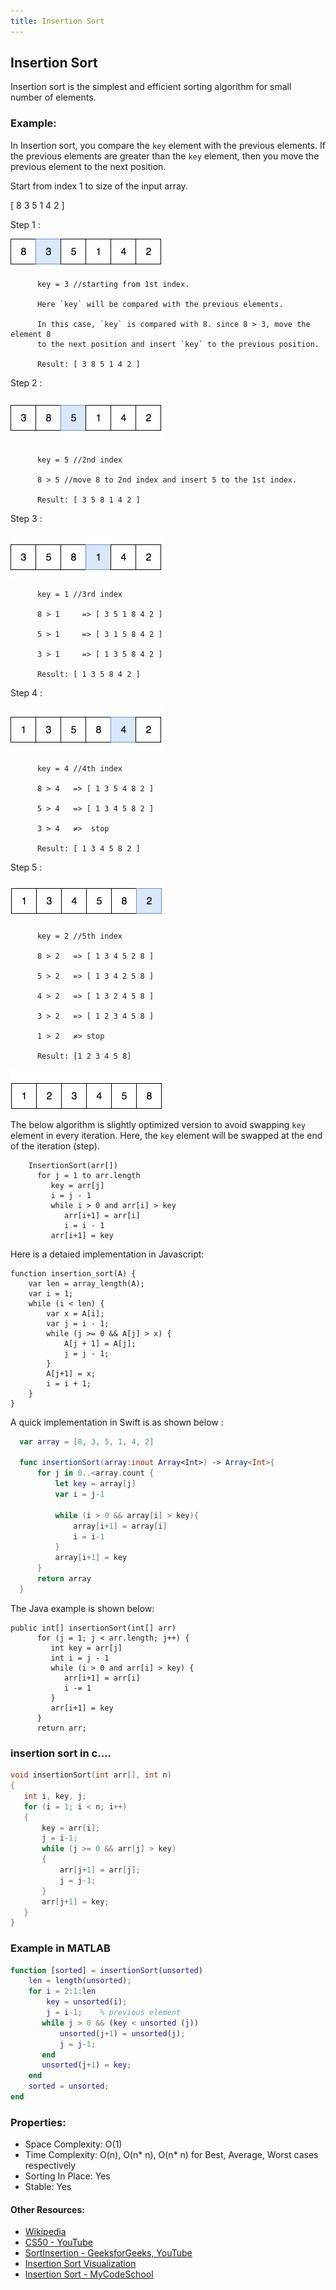 ```yaml
---
title: Insertion Sort
---
```

## Insertion Sort

Insertion sort is the simplest and efficient sorting algorithm for small number of elements.

### Example:
 In Insertion sort, you compare the `key` element with the previous elements. If the previous elements are greater than the `key` element, then you move the previous element to the next position.

Start from index 1 to size of the input array.

[ 8 3 5 1 4 2 ]

Step 1 :  

![[ 8 3 5 1 4 2 ]](https://github.com/blulion/freecodecamp-resource/blob/master/insertion_sort/1.png?raw=true)
```
      key = 3 //starting from 1st index.

      Here `key` will be compared with the previous elements.

      In this case, `key` is compared with 8. since 8 > 3, move the element 8
      to the next position and insert `key` to the previous position.

      Result: [ 3 8 5 1 4 2 ]
```
Step 2 :

![[ 3 8 5 1 4 2 ]](https://github.com/blulion/freecodecamp-resource/blob/master/insertion_sort/2.png?raw=true)
```
      key = 5 //2nd index

      8 > 5 //move 8 to 2nd index and insert 5 to the 1st index.

      Result: [ 3 5 8 1 4 2 ]
```
Step 3 :

![[ 3 5 8 1 4 2 ]](https://github.com/blulion/freecodecamp-resource/blob/master/insertion_sort/3.png?raw=true)
```
      key = 1 //3rd index

      8 > 1     => [ 3 5 1 8 4 2 ]  

      5 > 1     => [ 3 1 5 8 4 2 ]

      3 > 1     => [ 1 3 5 8 4 2 ]

      Result: [ 1 3 5 8 4 2 ]
```
Step 4 :

![[ 1 3 5 8 4 2 ]](https://github.com/blulion/freecodecamp-resource/blob/master/insertion_sort/4.png?raw=true)
```
      key = 4 //4th index

      8 > 4   => [ 1 3 5 4 8 2 ]

      5 > 4   => [ 1 3 4 5 8 2 ]

      3 > 4   ≠>  stop

      Result: [ 1 3 4 5 8 2 ]
```
Step 5 :

![[ 1 3 4 5 8 2 ]](https://github.com/blulion/freecodecamp-resource/blob/master/insertion_sort/5.png?raw=true)
```
      key = 2 //5th index

      8 > 2   => [ 1 3 4 5 2 8 ]

      5 > 2   => [ 1 3 4 2 5 8 ]

      4 > 2   => [ 1 3 2 4 5 8 ]

      3 > 2   => [ 1 2 3 4 5 8 ]

      1 > 2   ≠> stop

      Result: [1 2 3 4 5 8]
```
![[ 1 2 3 4 5 8 ]](https://github.com/blulion/freecodecamp-resource/blob/master/insertion_sort/6.png?raw=true)

The below algorithm is slightly optimized version to avoid swapping `key` element in every iteration. Here, the `key` element will be swapped at the end of the iteration (step).

```Algorithm
    InsertionSort(arr[])
      for j = 1 to arr.length
         key = arr[j]
         i = j - 1
         while i > 0 and arr[i] > key
            arr[i+1] = arr[i]
            i = i - 1
         arr[i+1] = key
```

Here is a detaied implementation in Javascript:

```
function insertion_sort(A) {
    var len = array_length(A);
    var i = 1;
    while (i < len) {
        var x = A[i];
        var j = i - 1;
        while (j >= 0 && A[j] > x) {
            A[j + 1] = A[j];
            j = j - 1;
        }
        A[j+1] = x;
        i = i + 1;
    }
}
```

A quick implementation in Swift is as shown below :

```swift
  var array = [8, 3, 5, 1, 4, 2]

  func insertionSort(array:inout Array<Int>) -> Array<Int>{
      for j in 0..<array.count {
          let key = array[j]
          var i = j-1

          while (i > 0 && array[i] > key){
              array[i+1] = array[i]
              i = i-1
          }
          array[i+1] = key
      }
      return array
  }
```
The Java example is shown below:
```
public int[] insertionSort(int[] arr)
      for (j = 1; j < arr.length; j++) {
         int key = arr[j]
         int i = j - 1
         while (i > 0 and arr[i] > key) {
            arr[i+1] = arr[i]
            i -= 1
         }
         arr[i+1] = key
      }
      return arr;
```

### insertion sort in c....
```C
void insertionSort(int arr[], int n) 
{ 
   int i, key, j; 
   for (i = 1; i < n; i++) 
   { 
       key = arr[i]; 
       j = i-1;
       while (j >= 0 && arr[j] > key) 
       { 
           arr[j+1] = arr[j]; 
           j = j-1; 
       } 
       arr[j+1] = key; 
   } 
} 
```
### Example in MATLAB
```MATLAB
function [sorted] = insertionSort(unsorted)
    len = length(unsorted);
    for i = 2:1:len
        key = unsorted(i);
        j = i-1;    % previous element 
       while j > 0 && (key < unsorted (j))
           unsorted(j+1) = unsorted(j);
           j = j-1;
       end
       unsorted(j+1) = key;
    end
    sorted = unsorted; 
end
```

### Properties:
* Space Complexity: O(1)
* Time Complexity: O(n), O(n* n), O(n* n) for Best, Average, Worst cases respectively
* Sorting In Place: Yes
* Stable: Yes

#### Other Resources:
- [Wikipedia](https://en.wikipedia.org/wiki/Insertion_sort)
- [CS50 - YouTube](https://youtu.be/TwGb6ohsvUU)
- [SortInsertion - GeeksforGeeks, YouTube](https://www.youtube.com/watch?v=wObxd4Kx8sE)
- [Insertion Sort Visualization](https://www.hackerearth.com/practice/algorithms/sorting/insertion-sort/visualize/)
- [Insertion Sort - MyCodeSchool](https://www.youtube.com/watch?v=i-SKeOcBwko)
